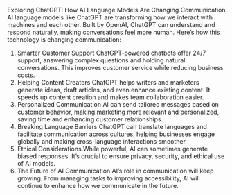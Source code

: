 Exploring ChatGPT: How AI Language Models Are Changing Communication                                                                                                                                                                                                                            
AI language models like ChatGPT are transforming how we interact with machines and each other. Built by OpenAI, ChatGPT can understand and respond naturally, making conversations feel more human. Here’s how this technology is changing communication:
1.	Smarter Customer Support
ChatGPT-powered chatbots offer 24/7 support, answering complex questions and holding natural conversations. This improves customer service while reducing business costs.
2.	Helping Content Creators
ChatGPT helps writers and marketers generate ideas, draft articles, and even enhance existing content. It speeds up content creation and makes team collaboration easier.
3.	Personalized Communication
AI can send tailored messages based on customer behavior, making marketing more relevant and personalized, saving time and enhancing customer relationships.
4.	Breaking Language Barriers
ChatGPT can translate languages and facilitate communication across cultures, helping businesses engage globally and making cross-language interactions smoother.
5.	Ethical Considerations
While powerful, AI can sometimes generate biased responses. It’s crucial to ensure privacy, security, and ethical use of AI models.
6.	The Future of AI Communication
AI’s role in communication will keep growing. From managing tasks to improving accessibility, AI will continue to enhance how we communicate in the future.
